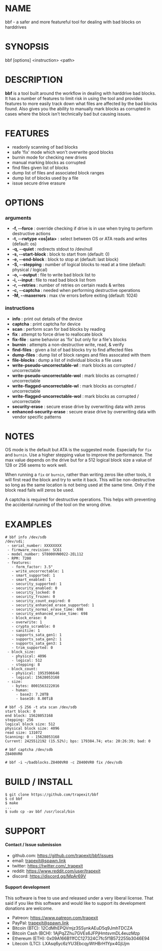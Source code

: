 # NAME

bbf - a safer and more featureful tool for dealing with bad blocks on harddrives

# SYNOPSIS

bbf [options] &lt;instruction&gt; &lt;path&gt;

# DESCRIPTION

**bbf** is a tool built around the workflow in dealing with harddrive bad blocks. It has a number of features to limit risk in using the tool and provides features to more easily track down what files are affected by the bad blocks found. Also gives you the ability to manually mark blocks as corrupted in cases where the block isn't technically bad but causing issues.

# FEATURES

 * readonly scanning of bad blocks
 * safe 'fix' mode which won't overwrite good blocks
 * burnin mode for checking new drives
 * manual marking blocks as corrupted
 * find files given list of blocks
 * dump list of files and associated block ranges
 * dump list of blocks used by a file
 * issue secure drive erasure

# OPTIONS

### arguments ###

* **-f, --force** : override checking if drive is in use when trying to perform destructive actions
* **-t, --rwtype <os|ata>** : select between OS or ATA reads and writes (default: os)
* **-q, --quiet** : redirects stdout to /dev/null
* **-s, --start-block <lba>** : block to start from (default: 0)
* **-e, --end-block <lba>** : block to stop at (default: last block)
* **-S, --stepping <n>** : number of logical blocks to read at a time (default: physical / logical)
* **-o, --output <file>** : file to write bad block list to
* **-i, --input <file>** : file to read bad block list from
* **-r, --retries <count>** : number of retries on certain reads & writes
* **-c, --captcha <captcha>** : needed when performing destructive operations
* **-M, --maxerrors <n>** : max r/w errors before exiting (default: 1024)

### instructions ###

* **info** : print out details of the device
* **captcha** : print captcha for device
* **scan** : perform scan for bad blocks by reading
* **fix** : attempt to force drive to reallocate block
* **fix-file** : same behavior as 'fix' but only for a file's blocks
* **burnin** : attempts a non-destructive write, read, & verify
* **find-files** : given a list of bad blocks try to find affected files
* **dump-files** : dump list of block ranges and files assocated with them
* **file-blocks** : dump a list of individual blocks a file uses
* **write-pseudo-uncorrectable-wl** : mark blocks as corrupted / uncorrectable
* **write-pseudo-uncorrectable-wol** : mark blocks as corrupted / uncorrectable
* **write-flagged-uncorrectable-wl** : mark blocks as corrupted / uncorrectable
* **write-flagged-uncorrectable-wol** : mark blocks as corrupted / uncorrectable
* **security-erase** : secure erase drive by overwriting data with zeros
* **enhanced-security-erase** : secure erase drive by overwriting data with vendor specific patterns


# NOTES

OS mode is the default but ATA is the suggested mode. Especially for `fix` and `burnin`. Use a higher stepping value to improve the performance. The max value depends on the drive but for a 512 logical block size a value of 128 or 256 seems to work well.

When running a `fix` or `burnin`, rather than writing zeros like other tools, it will first read the block and try to write it back. This will be non-destructive so long as the same location is not being used at the same time. Only if the block read fails will zeros be used.

A captcha is required for destructive operations. This helps with preventing the accidental running of the tool on the wrong drive.

# EXAMPLES

```
# bbf info /dev/sdb
/dev/sdi:
 - serial_number: XXXXXXXX
 - firmware_revision: SC61
 - model_number: ST8000VN0022-2EL112
 - RPM: 7200
 - features:
   - form_factor: 3.5"
   - write_uncorrectable: 1
   - smart_supported: 1
   - smart_enabled: 1
   - security_supported: 1
   - security_enabled: 0
   - security_locked: 0
   - security_frozen: 0
   - security_count_expired: 0
   - security_enhanced_erase_supported: 1
   - security_normal_erase_time: 698
   - security_enhanced_erase_time: 698
   - block_erase: 0
   - overwrite: 1
   - crypto_scramble: 0
   - sanitize: 1
   - supports_sata_gen1: 1
   - supports_sata_gen2: 1
   - supports_sata_gen3: 1
   - trim_supported: 0
 - block_size:
   - physical: 4096
   - logical: 512
   - stepping: 8
 - block_count:
   - physical: 1953506646
   - logical: 15628053168
 - size:
   - bytes: 8001563222016
   - human:
     - base2: 7.28TB
     - base10: 8.00TiB

# bbf -S 256 -t ata scan /dev/sdb
start block: 0
end block: 15628053168
stepping: 256
logical block size: 512
physical block size: 4096
read size: 131072
Scanning: 0 - 15628053168
Current: 2425512192 (15.52%); bps: 179384.74; eta: 20:26:39; bad: 0

# bbf captcha /dev/sdb
Z8400VR0

# bbf -i ~/badblocks.Z8400VR0 -c Z8400VR0 fix /dev/sdb
```


# BUILD / INSTALL

```
$ git clone https://github.com/trapexit/bbf
$ cd bbf
$ make
...
$ sudo cp -av bbf /usr/local/bin
```


# SUPPORT

#### Contact / Issue submission

* github.com: https://github.com/trapexit/bbf/issues
* email: trapexit@spawn.link
* twitter: https://twitter.com/_trapexit
* reddit: https://www.reddit.com/user/trapexit
* discord: https://discord.gg/MpAr69V

#### Support development

This software is free to use and released under a very liberal license. That said if you like this software and would like to support its development donations are welcome.

* Patreon: https://www.patreon.com/trapexit
* PayPal: trapexit@spawn.link
* Bitcoin (BTC): 12CdMhEPQVmjz3SSynkAEuD5q9JmhTDCZA
* Bitcoin Cash (BCH): 1AjPqZZhu7GVEs6JFPjHmtsvmDL4euzMzp
* Ethereum (ETH): 0x09A166B11fCC127324C7fc5f1B572255b3046E94
* Litecoin (LTC): LXAsq6yc6zYU3EbcqyWtHBrH1Ypx4GjUjm
